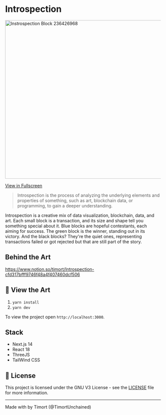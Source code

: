 # Introspection

<img src="(https://github.com/QTimort/Introspection/blob/master/public/block_236426968.png?raw=true" alt="Instrospection Block 236426968" width="512"/>

[View in Fullscreen](https://github.com/QTimort/Introspection/blob/master/public/block_236426968.png?raw=true)

> Introspection is the process of analyzing the underlying elements and properties of something, such as art, blockchain data, or programming, to gain a deeper understanding.

Introspection is a creative mix of data visualization, blockchain, data, and art.
Each small block is a transaction, and its size and shape tell you something special about it.
Blue blocks are hopeful contestants, each aiming for success. The green block is the winner, standing out in its victory.
And the black blocks? They're the quiet ones, representing transactions failed or got rejected but that are still part of the story.


## Behind the Art
https://www.notion.so/timort/Introspection-cfd317bfff9746f48a4f407460dcf506

## 🚀 View the Art

1. `yarn install`
2. `yarn dev`

To view the project open `http://localhost:3000`.

## Stack

- Next.js 14
- React 18
- ThreeJS
- TailWind CSS


## 📝 License

This project is licensed under the GNU V3 License - see the [LICENSE](LICENSE) file for more information.

---

Made with by Timort (@TimortUnchained)
